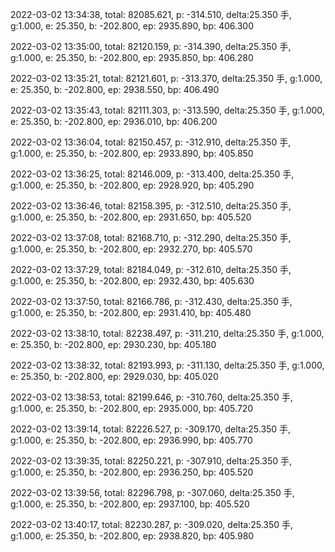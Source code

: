 2022-03-02 13:34:38, total: 82085.621, p: -314.510, delta:25.350 手, g:1.000, e: 25.350, b: -202.800, ep: 2935.890, bp: 406.300

2022-03-02 13:35:00, total: 82120.159, p: -314.390, delta:25.350 手, g:1.000, e: 25.350, b: -202.800, ep: 2935.850, bp: 406.280

2022-03-02 13:35:21, total: 82121.601, p: -313.370, delta:25.350 手, g:1.000, e: 25.350, b: -202.800, ep: 2938.550, bp: 406.490

2022-03-02 13:35:43, total: 82111.303, p: -313.590, delta:25.350 手, g:1.000, e: 25.350, b: -202.800, ep: 2936.010, bp: 406.200

2022-03-02 13:36:04, total: 82150.457, p: -312.910, delta:25.350 手, g:1.000, e: 25.350, b: -202.800, ep: 2933.890, bp: 405.850

2022-03-02 13:36:25, total: 82146.009, p: -313.400, delta:25.350 手, g:1.000, e: 25.350, b: -202.800, ep: 2928.920, bp: 405.290

2022-03-02 13:36:46, total: 82158.395, p: -312.510, delta:25.350 手, g:1.000, e: 25.350, b: -202.800, ep: 2931.650, bp: 405.520

2022-03-02 13:37:08, total: 82168.710, p: -312.290, delta:25.350 手, g:1.000, e: 25.350, b: -202.800, ep: 2932.270, bp: 405.570

2022-03-02 13:37:29, total: 82184.049, p: -312.610, delta:25.350 手, g:1.000, e: 25.350, b: -202.800, ep: 2932.430, bp: 405.630

2022-03-02 13:37:50, total: 82166.786, p: -312.430, delta:25.350 手, g:1.000, e: 25.350, b: -202.800, ep: 2931.410, bp: 405.480

2022-03-02 13:38:10, total: 82238.497, p: -311.210, delta:25.350 手, g:1.000, e: 25.350, b: -202.800, ep: 2930.230, bp: 405.180

2022-03-02 13:38:32, total: 82193.993, p: -311.130, delta:25.350 手, g:1.000, e: 25.350, b: -202.800, ep: 2929.030, bp: 405.020

2022-03-02 13:38:53, total: 82199.646, p: -310.760, delta:25.350 手, g:1.000, e: 25.350, b: -202.800, ep: 2935.000, bp: 405.720

2022-03-02 13:39:14, total: 82226.527, p: -309.170, delta:25.350 手, g:1.000, e: 25.350, b: -202.800, ep: 2936.990, bp: 405.770

2022-03-02 13:39:35, total: 82250.221, p: -307.910, delta:25.350 手, g:1.000, e: 25.350, b: -202.800, ep: 2936.250, bp: 405.520

2022-03-02 13:39:56, total: 82296.798, p: -307.060, delta:25.350 手, g:1.000, e: 25.350, b: -202.800, ep: 2937.100, bp: 405.520

2022-03-02 13:40:17, total: 82230.287, p: -309.020, delta:25.350 手, g:1.000, e: 25.350, b: -202.800, ep: 2938.820, bp: 405.980